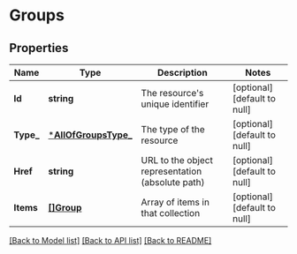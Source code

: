 # Groups

## Properties
Name | Type | Description | Notes
------------ | ------------- | ------------- | -------------
**Id** | **string** | The resource&#x27;s unique identifier | [optional] [default to null]
**Type_** | [***AllOfGroupsType_**](AllOfGroupsType_.md) | The type of the resource | [optional] [default to null]
**Href** | **string** | URL to the object representation (absolute path) | [optional] [default to null]
**Items** | [**[]Group**](Group.md) | Array of items in that collection | [optional] [default to null]

[[Back to Model list]](../README.md#documentation-for-models) [[Back to API list]](../README.md#documentation-for-api-endpoints) [[Back to README]](../README.md)

